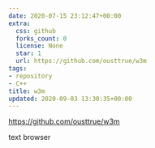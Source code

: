 ```yaml
---
date: 2020-07-15 23:12:47+00:00
extra:
  css: github
  forks_count: 0
  license: None
  star: 1
  url: https://github.com/ousttrue/w3m
tags:
- repository
- C++
title: w3m
updated: 2020-09-03 13:30:35+00:00
---
```


<https://github.com/ousttrue/w3m>

text browser
